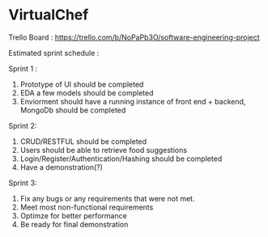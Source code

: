 # VirtualChef


Trello Board : https://trello.com/b/NoPaPb3O/software-engineering-project


Estimated sprint schedule :

Sprint 1 : 
1. Prototype of UI should be completed 
2. EDA a few models should be completed
3. Enviorment should have a running instance of front end + backend, MongoDb should be completed

Sprint 2: 
1. CRUD/RESTFUL should be completed 
2. Users should be able to retrieve food suggestions 
4. Login/Register/Authentication/Hashing should be completed
3. Have a demonstration(?)

Sprint 3:
1. Fix any bugs or any requirements that were not met. 
2. Meet most non-functional requirements
3. Optimze for better performance
4. Be ready for final demonstration
